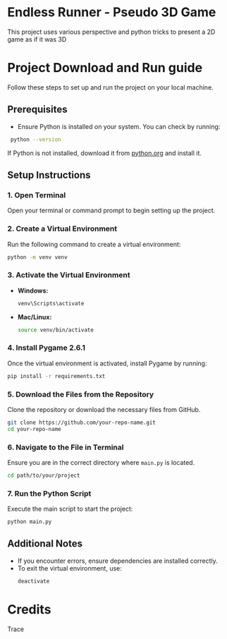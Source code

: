 # Endless Runner - Pseudo 3D Game 
This project uses various perspective and python tricks to present a 2D game as if it was 3D

# Project Download and Run guide

Follow these steps to set up and run the project on your local machine.

## Prerequisites
- Ensure Python is installed on your system. You can check by running:
 ```sh
  python --version
  ```
  If Python is not installed, download it from [python.org](https://www.python.org/) and install it.

## Setup Instructions

### 1. Open Terminal
Open your terminal or command prompt to begin setting up the project.

### 2. Create a Virtual Environment
Run the following command to create a virtual environment:
```sh
python -m venv venv
```

### 3. Activate the Virtual Environment
- **Windows:**
  ```sh
  venv\Scripts\activate
  ```
- **Mac/Linux:**
  ```sh
  source venv/bin/activate
  ```

### 4. Install Pygame 2.6.1
Once the virtual environment is activated, install Pygame by running:
```sh
pip install -r requirements.txt
```

### 5. Download the Files from the Repository
Clone the repository or download the necessary files from GitHub.
```sh
git clone https://github.com/your-repo-name.git
cd your-repo-name
```

### 6. Navigate to the File in Terminal
Ensure you are in the correct directory where `main.py` is located.
```sh
cd path/to/your/project
```

### 7. Run the Python Script
Execute the main script to start the project:
```sh
python main.py
```

## Additional Notes
- If you encounter errors, ensure dependencies are installed correctly.
- To exit the virtual environment, use:
  ```sh
  deactivate
  ```
# Credits

 Trace 


